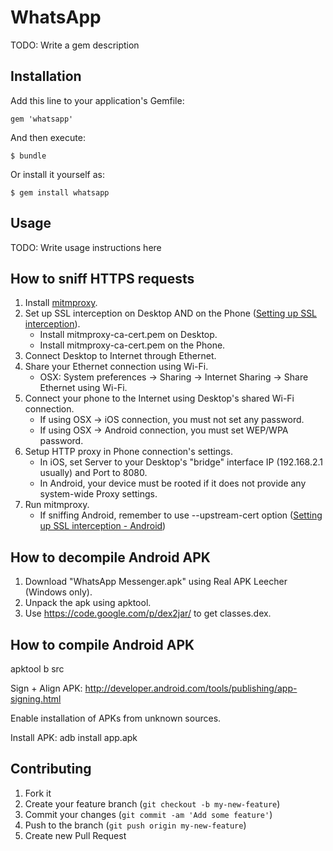# WhatsApp

TODO: Write a gem description

## Installation

Add this line to your application's Gemfile:

    gem 'whatsapp'

And then execute:

    $ bundle

Or install it yourself as:

    $ gem install whatsapp

## Usage

TODO: Write usage instructions here

## How to sniff HTTPS requests

1. Install [mitmproxy](http://mitmproxy.org/).
2. Set up SSL interception on Desktop AND on the Phone ([Setting up SSL interception](http://mitmproxy.org/doc/ssl.html)).
   * Install mitmproxy-ca-cert.pem on Desktop.
   * Install mitmproxy-ca-cert.pem on the Phone.
3. Connect Desktop to Internet through Ethernet.
4. Share your Ethernet connection using Wi-Fi.
   * OSX: System preferences -> Sharing -> Internet Sharing -> Share Ethernet using Wi-Fi.
5. Connect your phone to the Internet using Desktop's shared Wi-Fi connection.
   * If using OSX -> iOS connection, you must not set any password.
   * If using OSX -> Android connection, you must set WEP/WPA password.
6. Setup HTTP proxy in Phone connection's settings.
   * In iOS, set Server to your Desktop's "bridge" interface IP (192.168.2.1 usually) and Port to 8080.
   * In Android, your device must be rooted if it does not provide any system-wide Proxy settings.
7. Run mitmproxy.
   * If sniffing Android, remember to use --upstream-cert option ([Setting up SSL interception - Android](http://mitmproxy.org/doc/certinstall/android.html))

## How to decompile Android APK

1. Download "WhatsApp Messenger.apk" using Real APK Leecher (Windows only).
2. Unpack the apk using apktool.
3. Use https://code.google.com/p/dex2jar/ to get classes.dex.

## How to compile Android APK

apktool b src

Sign + Align APK:
http://developer.android.com/tools/publishing/app-signing.html

Enable installation of APKs from unknown sources.

Install APK:
adb install app.apk

## Contributing

1. Fork it
2. Create your feature branch (`git checkout -b my-new-feature`)
3. Commit your changes (`git commit -am 'Add some feature'`)
4. Push to the branch (`git push origin my-new-feature`)
5. Create new Pull Request
